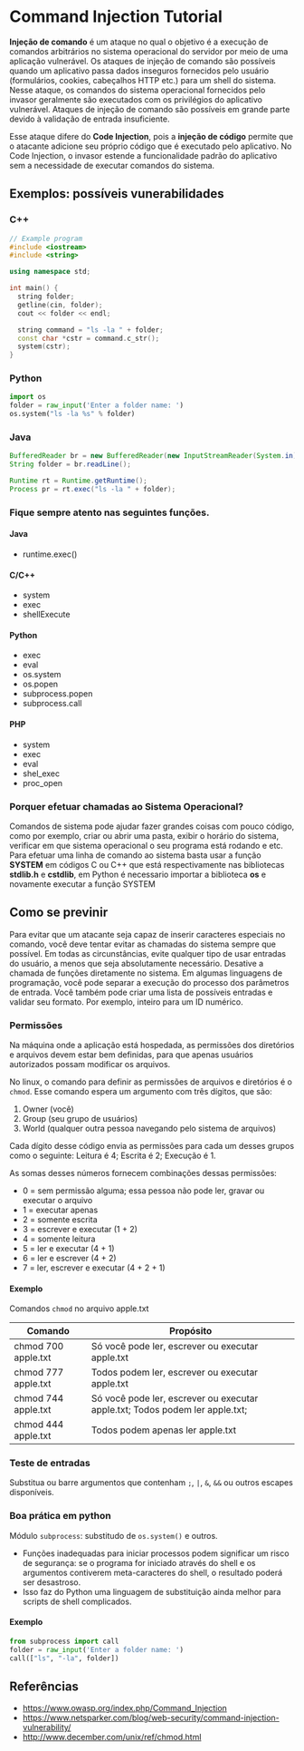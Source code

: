 # Command Injection Tutorial

**Injeção de comando** é um ataque no qual o objetivo é a execução de comandos arbitrários no sistema operacional do servidor por meio de uma aplicação vulnerável. Os ataques de injeção de comando são possíveis quando um aplicativo passa dados inseguros fornecidos pelo usuário (formulários, cookies, cabeçalhos HTTP etc.) para um shell do sistema. Nesse ataque, os comandos do sistema operacional fornecidos pelo invasor geralmente são executados com os privilégios do aplicativo vulnerável. Ataques de injeção de comando são possíveis em grande parte devido à validação de entrada insuficiente.

Esse ataque difere do **Code Injection**, pois a **injeção de código** permite que o atacante adicione seu próprio código que é executado pelo aplicativo. No Code Injection, o invasor estende a funcionalidade padrão do aplicativo sem a necessidade de executar comandos do sistema.

## Exemplos: possíveis vunerabilidades

### C++

```cpp
// Example program
#include <iostream>
#include <string>

using namespace std;

int main() {
  string folder;
  getline(cin, folder);
  cout << folder << endl;

  string command = "ls -la " + folder;
  const char *cstr = command.c_str();
  system(cstr);
}

```

### Python
```python
import os
folder = raw_input('Enter a folder name: ')
os.system("ls -la %s" % folder)
```

### Java
```java
BufferedReader br = new BufferedReader(new InputStreamReader(System.in));
String folder = br.readLine();

Runtime rt = Runtime.getRuntime();
Process pr = rt.exec("ls -la " + folder);
```
### Fique sempre atento nas seguintes funções.
#### Java

- runtime.exec()

#### C/C++

- system
- exec
- shellExecute

#### Python

- exec
- eval
- os.system
- os.popen
- subprocess.popen
- subprocess.call

#### PHP

- system
- exec
- eval
- shel_exec
- proc_open

### Porquer efetuar chamadas ao Sistema Operacional? 

Comandos de sistema pode ajudar fazer grandes coisas com pouco código, como por exemplo, criar ou abrir uma pasta, exibir o horário do sistema, verificar em que sistema operacional o seu programa está rodando e etc. Para efetuar uma linha de comando ao sistema basta usar a função **SYSTEM** em códigos C ou C++ que está respectivamente nas bibliotecas **stdlib.h** e **cstdlib**, em Python é necessario importar a biblioteca **os** e novamente executar a função SYSTEM



## Como se previnir

Para evitar que um atacante seja capaz de inserir caracteres especiais no comando, você deve tentar evitar as chamadas do sistema sempre que possível. Em todas as circunstâncias, evite qualquer tipo de usar entradas do usuário, a menos que seja absolutamente necessário. Desative a chamada de funções diretamente no sistema. Em algumas linguagens de programação, você pode separar a execução do processo dos parâmetros de entrada. Você também pode criar uma lista de possíveis entradas e validar seu formato. Por exemplo, inteiro para um ID numérico.

### Permissões

Na máquina onde a aplicação está hospedada, as permissões dos diretórios e arquivos devem estar bem definidas, para que apenas usuários autorizados possam modificar os arquivos.

No linux, o comando para definir as permissões de arquivos e diretórios é o `chmod`. Esse comando espera um argumento com três dígitos, que são:

1. Owner (você)
2. Group (seu grupo de usuários)
3. World (qualquer outra pessoa navegando pelo sistema de arquivos)

Cada dígito desse código envia as permissões para cada um desses grupos como o seguinte: Leitura é 4; Escrita é 2; Execução é 1.

As somas desses números fornecem combinações dessas permissões:

- 0 = sem permissão alguma; essa pessoa não pode ler, gravar ou executar o arquivo
- 1 = executar apenas
- 2 = somente escrita
- 3 = escrever e executar (1 + 2)
- 4 = somente leitura
- 5 = ler e executar (4 + 1)
- 6 = ler e escrever (4 + 2)
- 7 = ler, escrever e executar (4 + 2 + 1)

#### Exemplo

Comandos `chmod` no arquivo apple.txt

| Comando             | Propósito                                                                    |
|---------------------|------------------------------------------------------------------------------|
| chmod 700 apple.txt | Só você pode ler, escrever ou executar apple.txt                             |
| chmod 777 apple.txt | Todos podem ler, escrever ou executar apple.txt                              |
| chmod 744 apple.txt | Só você pode ler, escrever ou executar apple.txt; Todos podem ler apple.txt; |
| chmod 444 apple.txt | Todos podem apenas ler apple.txt                                             |

### Teste de entradas

Substitua ou barre argumentos que contenham `;`, `|`, `&`, `&&` ou outros escapes disponíveis.

### Boa prática em python

Módulo `subprocess`: substitudo de `os.system()` e outros.
- Funções inadequadas para iniciar processos podem significar um risco de segurança: se o programa for iniciado através do shell e os argumentos contiverem meta-caracteres do shell, o resultado poderá ser desastroso.
- Isso faz do Python uma linguagem de substituição ainda melhor para scripts de shell complicados.

#### Exemplo

```python
from subprocess import call
folder = raw_input('Enter a folder name: ')
call(["ls", "-la", folder])
```

## Referências

- https://www.owasp.org/index.php/Command_Injection
- https://www.netsparker.com/blog/web-security/command-injection-vulnerability/
- http://www.december.com/unix/ref/chmod.html
